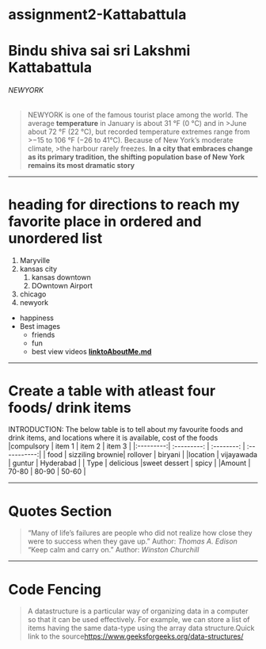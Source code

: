 # assignment2-Kattabattula
# Bindu shiva sai sri Lakshmi Kattabattula
###### NEWYORK

>NEWYORK is one of the famous tourist place among the world.
> The average **temperature** in January is about 31 °F (0 °C) and in >June about 72 °F (22 °C), but recorded temperature extremes range from >−15 to 106 °F (−26 to 41°C). Because of New York’s moderate climate, >the harbour rarely freezes.
>**In a city that embraces change as its primary tradition, the shifting population base of New York remains its most dramatic story**
***
# heading for directions to reach my favorite place in ordered and unordered list
1. Maryville
2. kansas city
   1. kansas downtown
   2. DOwntown Airport
  3. chicago
3. newyork
* happiness
* Best images
   * friends
   * fun
   * best view videos
**[linktoAboutMe.md](AboutMe.md)**
***
# Create a table with atleast four foods/ drink items

INTRODUCTION:
The below table is to tell about my favourite foods and drink items, and locations where it is available, cost of the foods
|compulsory | item 1           | item 2        | item 3       |
|:---------:| :---------:      | :--------:    | :-----------:|
| food      | sizziling brownie| rollover      | biryani      |
|location   | vijayawada       | guntur        | Hyderabad    |
| Type      | delicious        |sweet dessert  | spicy        |
|Amount     | 70-80            | 80-90         | 50-60        |
***
# Quotes Section
>“Many of life’s failures are people who did not realize how close they were to success when they gave up.”
>Author: *Thomas A. Edison* <br>
>“Keep calm and carry on.” 
>Author: *Winston Churchill*
***
# Code Fencing
>A datastructure is a particular way of organizing data in a computer so that it can be used effectively.
For example, we can store a list of items having the same data-type using the array data structure.Quick link to the source<https://www.geeksforgeeks.org/data-structures/>


